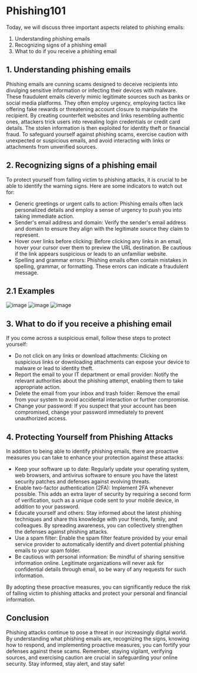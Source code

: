# Phishing101

Today, we will discuss three important aspects related to phishing emails:

1. Understanding phishing emails
2. Recognizing signs of a phishing email
3. What to do if you receive a phishing email

## 1. Understanding phishing emails

Phishing emails are cunning scams designed to deceive recipients into divulging sensitive information or infecting their devices with malware. These fraudulent emails cleverly mimic legitimate sources such as banks or social media platforms. They often employ urgency, employing tactics like offering fake rewards or threatening account closure to manipulate the recipient. By creating counterfeit websites and links resembling authentic ones, attackers trick users into revealing login credentials or credit card details. The stolen information is then exploited for identity theft or financial fraud. To safeguard yourself against phishing scams, exercise caution with unexpected or suspicious emails, and avoid interacting with links or attachments from unverified sources.

## 2. Recognizing signs of a phishing email

To protect yourself from falling victim to phishing attacks, it is crucial to be able to identify the warning signs. Here are some indicators to watch out for:

- Generic greetings or urgent calls to action: Phishing emails often lack personalized details and employ a sense of urgency to push you into taking immediate action.
- Sender's email address and domain: Verify the sender's email address and domain to ensure they align with the legitimate source they claim to represent.
- Hover over links before clicking: Before clicking any links in an email, hover your cursor over them to preview the URL destination. Be cautious if the link appears suspicious or leads to an unfamiliar website.
- Spelling and grammar errors: Phishing emails often contain mistakes in spelling, grammar, or formatting. These errors can indicate a fraudulent message.

## 2.1 Examples 
![image](https://github.com/RyanWhite74/Phishing101/assets/123340549/1ee2f2f6-bd3b-4866-beff-cf8cc35e72aa)
![image](https://github.com/RyanWhite74/Phishing101/assets/123340549/4c05ddea-c97e-4d3f-a268-8ec27bf23f38)
![image](https://github.com/RyanWhite74/Phishing101/assets/123340549/61b59543-3c72-4f60-b9f7-7a7463cbff12)

## 3. What to do if you receive a phishing email

If you come across a suspicious email, follow these steps to protect yourself:

- Do not click on any links or download attachments: Clicking on suspicious links or downloading attachments can expose your device to malware or lead to identity theft.
- Report the email to your IT department or email provider: Notify the relevant authorities about the phishing attempt, enabling them to take appropriate action.
- Delete the email from your inbox and trash folder: Remove the email from your system to avoid accidental interaction or further compromise.
- Change your password: If you suspect that your account has been compromised, change your password immediately to prevent unauthorized access.

## 4. Protecting Yourself from Phishing Attacks

In addition to being able to identify phishing emails, there are proactive measures you can take to enhance your protection against these attacks:

- Keep your software up to date: Regularly update your operating system, web browsers, and antivirus software to ensure you have the latest security patches and defenses against evolving threats.
- Enable two-factor authentication (2FA): Implement 2FA whenever possible. This adds an extra layer of security by requiring a second form of verification, such as a unique code sent to your mobile device, in addition to your password.
- Educate yourself and others: Stay informed about the latest phishing techniques and share this knowledge with your friends, family, and colleagues. By spreading awareness, you can collectively strengthen the defenses against phishing attacks.
- Use a spam filter: Enable the spam filter feature provided by your email service provider to automatically identify and divert potential phishing emails to your spam folder.
- Be cautious with personal information: Be mindful of sharing sensitive information online. Legitimate organizations will never ask for confidential details through email, so be wary of any requests for such information.

By adopting these proactive measures, you can significantly reduce the risk of falling victim to phishing attacks and protect your personal and financial information.

## Conclusion

Phishing attacks continue to pose a threat in our increasingly digital world. By understanding what phishing emails are, recognizing the signs, knowing how to respond, and implementing proactive measures, you can fortify your defenses against these scams. Remember, staying vigilant, verifying sources, and exercising caution are crucial in safeguarding your online security. Stay informed, stay alert, and stay safe!

